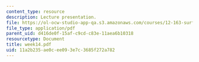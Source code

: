 ```yaml
---
content_type: resource
description: Lecture presentation.
file: https://ol-ocw-studio-app-qa.s3.amazonaws.com/courses/12-163-surface-processes-and-landscape-evolution-fall-2004/11a2b235ae0cee093e7c3685f272a782_week14.pdf
file_type: application/pdf
parent_uid: d416de0f-15af-c9cd-c83e-11aea6b10318
resourcetype: Document
title: week14.pdf
uid: 11a2b235-ae0c-ee09-3e7c-3685f272a782
---
```

